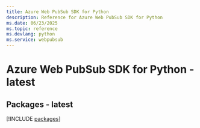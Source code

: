 ```yaml
---
title: Azure Web PubSub SDK for Python
description: Reference for Azure Web PubSub SDK for Python
ms.date: 06/23/2025
ms.topic: reference
ms.devlang: python
ms.service: webpubsub
---
```

# Azure Web PubSub SDK for Python - latest
## Packages - latest
[!INCLUDE [packages](web-pubsub-index.md)]